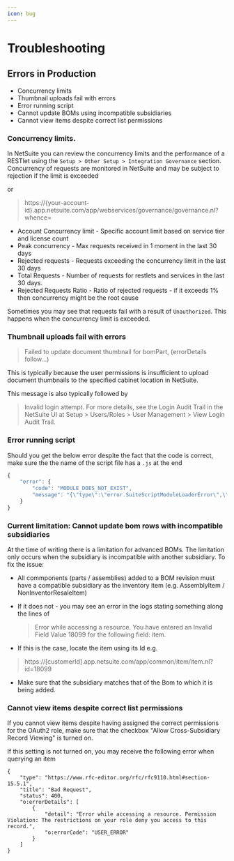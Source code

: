 ```yaml
---
icon: bug
---
```


# Troubleshooting

## Errors in Production

* Concurrency limits
* Thumbnail uploads fail with errors
* Error running script
* Cannot update BOMs using incompatible subsidiaries
* Cannot view items despite correct list permissions

### Concurrency limits.

In NetSuite you can review the concurrency limits and the performance of a RESTlet using the `Setup > Other Setup > Integration Governance` section. Concurrency of requests are monitored in NetSuite and may be subject to rejection if the limit is exceeded

or

> https://{your-account-id}.app.netsuite.com/app/webservices/governance/governance.nl?whence=

* Account Concurrency limit - Specific account limit based on service tier and license count
* Peak concurrency - Max requests received in 1 moment in the last 30 days
* Rejected requests - Requests exceeding the concurrency limit in the last 30 days
* Total Requests - Number of requests for restlets and services in the last 30 days.
* Rejected Requests Ratio - Ratio of rejected requests - if it exceeds 1% then concurrency might be the root cause

Sometimes you may see that requests fail with a result of `Unauthorized`. This happens when the concurrency limit is exceeded.

### Thumbnail uploads fail with errors

> Failed to update document thumbnail for bomPart, (errorDetails follow...)

This is typically because the user permissions is insufficient to upload document thumbnails to the specified cabinet location in NetSuite.

This message is also typically followed by

> Invalid login attempt. For more details, see the Login Audit Trail in the NetSuite UI at Setup > Users/Roles > User Management > View Login Audit Trail.

### Error running script

Should you get the below error despite the fact that the code is correct, make sure the the name of the script file has a `.js` at the end

```javascript
{
    "error": {
        "code": "MODULE_DOES_NOT_EXIST",
        "message": "{\"type\":\"error.SuiteScriptModuleLoaderError\",\"name\":\"MODULE_DOES_NOT_EXIST\",\"message\":\"Module does not exist: /SuiteScripts/SharpSync/sharpsync-item-create.js\",\"stack\":[]}"
    }
}
```

### Current limitation: Cannot update bom rows with incompatible subsidiaries

At the time of writing there is a limitation for advanced BOMs. The limitation only occurs when the subsidiary is incompatible with another subsidiary. To fix the issue:

* All commponents (parts / assemblies) added to a BOM revision must have a compatible subsidiary as the inventory item (e.g. AssemblyItem / NonInventorResaleItem)
*   If it does not - you may see an error in the logs stating something along the lines of

    > Error while accessing a resource. You have entered an Invalid Field Value 18099 for the following field: item.
* If this is the case, locate the item using its Id e.g.

> https://\[customerId].app.netsuite.com/app/common/item/item.nl?id=18099

* Make sure that the subsidiary matches that of the Bom to which it is being added.

### Cannot view items despite correct list permissions

If you cannot view items despite having assigned the correct permissions for the OAuth2 role, make sure that the checkbox "Allow Cross-Subsidiary Record Viewing" is turned on.

If this setting is not turned on, you may receive the following error when querying an item

```json5
{
    "type": "https://www.rfc-editor.org/rfc/rfc9110.html#section-15.5.1",
    "title": "Bad Request",
    "status": 400,
    "o:errorDetails": [
        {
            "detail": "Error while accessing a resource. Permission Violation: The restrictions on your role deny you access to this record.",
            "o:errorCode": "USER_ERROR"
        }
    ]
}
```
